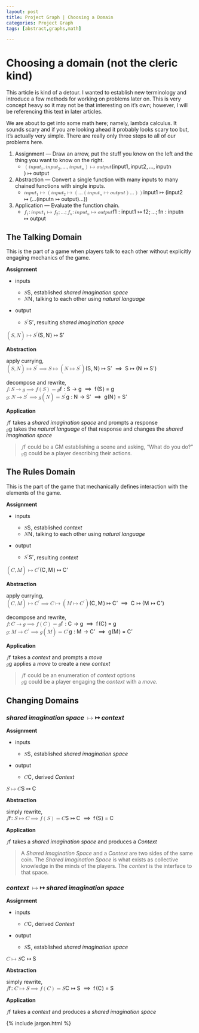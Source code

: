 ```yaml
---
layout: post
title: Project Graph | Choosing a Domain
categories: Project Graph
tags: [abstract,graphs,math]

---
```


<h1 id="choosing-a-domain-not-the-cleric-kind">Choosing a domain (not the cleric kind)</h1>
<p>This article is kind of a detour. I wanted to establish new terminology and introduce a few methods for working on problems later on. This is very concept heavy so it may not be that interesting on it’s own; however, I will be referencing this text in later articles.</p>
<p>We are about to get into some math here; namely, lambda calculus. It sounds scary and if you are looking ahead it probably looks scary too but, it’s actually very simple. There are really only three steps to all of our problems here.</p>
<ol>
<li>Assignment — Draw an arrow, put the stuff you know on the left and the thing you want to know on the right.
<ul>
<li><span class="katex--inline"><span class="katex"><span class="katex-mathml"><math><semantics><mrow><mo>(</mo><mi>i</mi><mi>n</mi><mi>p</mi><mi>u</mi><msub><mi>t</mi><mn>1</mn></msub><mo separator="true">,</mo><mi>i</mi><mi>n</mi><mi>p</mi><mi>u</mi><msub><mi>t</mi><mn>2</mn></msub><mo separator="true">,</mo><mi mathvariant="normal">.</mi><mi mathvariant="normal">.</mi><mi mathvariant="normal">.</mi><mo separator="true">,</mo><mi>i</mi><mi>n</mi><mi>p</mi><mi>u</mi><msub><mi>t</mi><mi>n</mi></msub><mo>)</mo><mo>↦</mo><mi>o</mi><mi>u</mi><mi>t</mi><mi>p</mi><mi>u</mi><mi>t</mi></mrow><annotation encoding="application/x-tex">(input_1, input_2, ..., input_n) \mapsto output</annotation></semantics></math></span><span class="katex-html" aria-hidden="true"><span class="base"><span class="strut" style="height: 1em; vertical-align: -0.25em;"></span><span class="mopen">(</span><span class="mord mathit">i</span><span class="mord mathit">n</span><span class="mord mathit">p</span><span class="mord mathit">u</span><span class="mord"><span class="mord mathit">t</span><span class="msupsub"><span class="vlist-t vlist-t2"><span class="vlist-r"><span class="vlist" style="height: 0.301108em;"><span class="" style="top: -2.55em; margin-left: 0em; margin-right: 0.05em;"><span class="pstrut" style="height: 2.7em;"></span><span class="sizing reset-size6 size3 mtight"><span class="mord mtight">1</span></span></span></span><span class="vlist-s">​</span></span><span class="vlist-r"><span class="vlist" style="height: 0.15em;"><span class=""></span></span></span></span></span></span><span class="mpunct">,</span><span class="mspace" style="margin-right: 0.166667em;"></span><span class="mord mathit">i</span><span class="mord mathit">n</span><span class="mord mathit">p</span><span class="mord mathit">u</span><span class="mord"><span class="mord mathit">t</span><span class="msupsub"><span class="vlist-t vlist-t2"><span class="vlist-r"><span class="vlist" style="height: 0.301108em;"><span class="" style="top: -2.55em; margin-left: 0em; margin-right: 0.05em;"><span class="pstrut" style="height: 2.7em;"></span><span class="sizing reset-size6 size3 mtight"><span class="mord mtight">2</span></span></span></span><span class="vlist-s">​</span></span><span class="vlist-r"><span class="vlist" style="height: 0.15em;"><span class=""></span></span></span></span></span></span><span class="mpunct">,</span><span class="mspace" style="margin-right: 0.166667em;"></span><span class="mord">.</span><span class="mord">.</span><span class="mord">.</span><span class="mpunct">,</span><span class="mspace" style="margin-right: 0.166667em;"></span><span class="mord mathit">i</span><span class="mord mathit">n</span><span class="mord mathit">p</span><span class="mord mathit">u</span><span class="mord"><span class="mord mathit">t</span><span class="msupsub"><span class="vlist-t vlist-t2"><span class="vlist-r"><span class="vlist" style="height: 0.151392em;"><span class="" style="top: -2.55em; margin-left: 0em; margin-right: 0.05em;"><span class="pstrut" style="height: 2.7em;"></span><span class="sizing reset-size6 size3 mtight"><span class="mord mathit mtight">n</span></span></span></span><span class="vlist-s">​</span></span><span class="vlist-r"><span class="vlist" style="height: 0.15em;"><span class=""></span></span></span></span></span></span><span class="mclose">)</span><span class="mspace" style="margin-right: 0.277778em;"></span><span class="mrel">↦</span><span class="mspace" style="margin-right: 0.277778em;"></span></span><span class="base"><span class="strut" style="height: 0.80952em; vertical-align: -0.19444em;"></span><span class="mord mathit">o</span><span class="mord mathit">u</span><span class="mord mathit">t</span><span class="mord mathit">p</span><span class="mord mathit">u</span><span class="mord mathit">t</span></span></span></span></span></li>
</ul>
</li>
<li>Abstraction — Convert a single function with many inputs to many chained functions with single inputs.
<ul>
<li><span class="katex--inline"><span class="katex"><span class="katex-mathml"><math><semantics><mrow><mi>i</mi><mi>n</mi><mi>p</mi><mi>u</mi><msub><mi>t</mi><mn>1</mn></msub><mo>↦</mo><mo>(</mo><mi>i</mi><mi>n</mi><mi>p</mi><mi>u</mi><msub><mi>t</mi><mn>2</mn></msub><mo>↦</mo><mo>(</mo><mi mathvariant="normal">.</mi><mi mathvariant="normal">.</mi><mi mathvariant="normal">.</mi><mo>(</mo><mi>i</mi><mi>n</mi><mi>p</mi><mi>u</mi><msub><mi>t</mi><mi>n</mi></msub><mo>↦</mo><mi>o</mi><mi>u</mi><mi>t</mi><mi>p</mi><mi>u</mi><mi>t</mi><mo>)</mo><mi mathvariant="normal">.</mi><mi mathvariant="normal">.</mi><mi mathvariant="normal">.</mi><mo>)</mo><mo>)</mo></mrow><annotation encoding="application/x-tex">input_1 \mapsto (input_2 \mapsto ( ...  (input_n \mapsto output) ... ))</annotation></semantics></math></span><span class="katex-html" aria-hidden="true"><span class="base"><span class="strut" style="height: 0.85396em; vertical-align: -0.19444em;"></span><span class="mord mathit">i</span><span class="mord mathit">n</span><span class="mord mathit">p</span><span class="mord mathit">u</span><span class="mord"><span class="mord mathit">t</span><span class="msupsub"><span class="vlist-t vlist-t2"><span class="vlist-r"><span class="vlist" style="height: 0.301108em;"><span class="" style="top: -2.55em; margin-left: 0em; margin-right: 0.05em;"><span class="pstrut" style="height: 2.7em;"></span><span class="sizing reset-size6 size3 mtight"><span class="mord mtight">1</span></span></span></span><span class="vlist-s">​</span></span><span class="vlist-r"><span class="vlist" style="height: 0.15em;"><span class=""></span></span></span></span></span></span><span class="mspace" style="margin-right: 0.277778em;"></span><span class="mrel">↦</span><span class="mspace" style="margin-right: 0.277778em;"></span></span><span class="base"><span class="strut" style="height: 1em; vertical-align: -0.25em;"></span><span class="mopen">(</span><span class="mord mathit">i</span><span class="mord mathit">n</span><span class="mord mathit">p</span><span class="mord mathit">u</span><span class="mord"><span class="mord mathit">t</span><span class="msupsub"><span class="vlist-t vlist-t2"><span class="vlist-r"><span class="vlist" style="height: 0.301108em;"><span class="" style="top: -2.55em; margin-left: 0em; margin-right: 0.05em;"><span class="pstrut" style="height: 2.7em;"></span><span class="sizing reset-size6 size3 mtight"><span class="mord mtight">2</span></span></span></span><span class="vlist-s">​</span></span><span class="vlist-r"><span class="vlist" style="height: 0.15em;"><span class=""></span></span></span></span></span></span><span class="mspace" style="margin-right: 0.277778em;"></span><span class="mrel">↦</span><span class="mspace" style="margin-right: 0.277778em;"></span></span><span class="base"><span class="strut" style="height: 1em; vertical-align: -0.25em;"></span><span class="mopen">(</span><span class="mord">.</span><span class="mord">.</span><span class="mord">.</span><span class="mopen">(</span><span class="mord mathit">i</span><span class="mord mathit">n</span><span class="mord mathit">p</span><span class="mord mathit">u</span><span class="mord"><span class="mord mathit">t</span><span class="msupsub"><span class="vlist-t vlist-t2"><span class="vlist-r"><span class="vlist" style="height: 0.151392em;"><span class="" style="top: -2.55em; margin-left: 0em; margin-right: 0.05em;"><span class="pstrut" style="height: 2.7em;"></span><span class="sizing reset-size6 size3 mtight"><span class="mord mathit mtight">n</span></span></span></span><span class="vlist-s">​</span></span><span class="vlist-r"><span class="vlist" style="height: 0.15em;"><span class=""></span></span></span></span></span></span><span class="mspace" style="margin-right: 0.277778em;"></span><span class="mrel">↦</span><span class="mspace" style="margin-right: 0.277778em;"></span></span><span class="base"><span class="strut" style="height: 1em; vertical-align: -0.25em;"></span><span class="mord mathit">o</span><span class="mord mathit">u</span><span class="mord mathit">t</span><span class="mord mathit">p</span><span class="mord mathit">u</span><span class="mord mathit">t</span><span class="mclose">)</span><span class="mord">.</span><span class="mord">.</span><span class="mord">.</span><span class="mclose">)</span><span class="mclose">)</span></span></span></span></span></li>
</ul>
</li>
<li>Application — Evaluate the function chain.
<ul>
<li><span class="katex--inline"><span class="katex"><span class="katex-mathml"><math><semantics><mrow><msub><mi>f</mi><mn>1</mn></msub><mo>:</mo><mi>i</mi><mi>n</mi><mi>p</mi><mi>u</mi><msub><mi>t</mi><mn>1</mn></msub><mo>↦</mo><msub><mi>f</mi><mn>2</mn></msub><mo separator="true">;</mo><mi mathvariant="normal">.</mi><mi mathvariant="normal">.</mi><mi mathvariant="normal">.</mi><mo separator="true">;</mo><msub><mi>f</mi><mi>n</mi></msub><mo>:</mo><mi>i</mi><mi>n</mi><mi>p</mi><mi>u</mi><msub><mi>t</mi><mi>n</mi></msub><mo>↦</mo><mi>o</mi><mi>u</mi><mi>t</mi><mi>p</mi><mi>u</mi><mi>t</mi></mrow><annotation encoding="application/x-tex">f_1: input_1 \mapsto f_2 ;...;f_n: input_n \mapsto output</annotation></semantics></math></span><span class="katex-html" aria-hidden="true"><span class="base"><span class="strut" style="height: 0.88888em; vertical-align: -0.19444em;"></span><span class="mord"><span class="mord mathit" style="margin-right: 0.10764em;">f</span><span class="msupsub"><span class="vlist-t vlist-t2"><span class="vlist-r"><span class="vlist" style="height: 0.301108em;"><span class="" style="top: -2.55em; margin-left: -0.10764em; margin-right: 0.05em;"><span class="pstrut" style="height: 2.7em;"></span><span class="sizing reset-size6 size3 mtight"><span class="mord mtight">1</span></span></span></span><span class="vlist-s">​</span></span><span class="vlist-r"><span class="vlist" style="height: 0.15em;"><span class=""></span></span></span></span></span></span><span class="mspace" style="margin-right: 0.277778em;"></span><span class="mrel">:</span><span class="mspace" style="margin-right: 0.277778em;"></span></span><span class="base"><span class="strut" style="height: 0.85396em; vertical-align: -0.19444em;"></span><span class="mord mathit">i</span><span class="mord mathit">n</span><span class="mord mathit">p</span><span class="mord mathit">u</span><span class="mord"><span class="mord mathit">t</span><span class="msupsub"><span class="vlist-t vlist-t2"><span class="vlist-r"><span class="vlist" style="height: 0.301108em;"><span class="" style="top: -2.55em; margin-left: 0em; margin-right: 0.05em;"><span class="pstrut" style="height: 2.7em;"></span><span class="sizing reset-size6 size3 mtight"><span class="mord mtight">1</span></span></span></span><span class="vlist-s">​</span></span><span class="vlist-r"><span class="vlist" style="height: 0.15em;"><span class=""></span></span></span></span></span></span><span class="mspace" style="margin-right: 0.277778em;"></span><span class="mrel">↦</span><span class="mspace" style="margin-right: 0.277778em;"></span></span><span class="base"><span class="strut" style="height: 0.88888em; vertical-align: -0.19444em;"></span><span class="mord"><span class="mord mathit" style="margin-right: 0.10764em;">f</span><span class="msupsub"><span class="vlist-t vlist-t2"><span class="vlist-r"><span class="vlist" style="height: 0.301108em;"><span class="" style="top: -2.55em; margin-left: -0.10764em; margin-right: 0.05em;"><span class="pstrut" style="height: 2.7em;"></span><span class="sizing reset-size6 size3 mtight"><span class="mord mtight">2</span></span></span></span><span class="vlist-s">​</span></span><span class="vlist-r"><span class="vlist" style="height: 0.15em;"><span class=""></span></span></span></span></span></span><span class="mpunct">;</span><span class="mspace" style="margin-right: 0.166667em;"></span><span class="mord">.</span><span class="mord">.</span><span class="mord">.</span><span class="mpunct">;</span><span class="mspace" style="margin-right: 0.166667em;"></span><span class="mord"><span class="mord mathit" style="margin-right: 0.10764em;">f</span><span class="msupsub"><span class="vlist-t vlist-t2"><span class="vlist-r"><span class="vlist" style="height: 0.151392em;"><span class="" style="top: -2.55em; margin-left: -0.10764em; margin-right: 0.05em;"><span class="pstrut" style="height: 2.7em;"></span><span class="sizing reset-size6 size3 mtight"><span class="mord mathit mtight">n</span></span></span></span><span class="vlist-s">​</span></span><span class="vlist-r"><span class="vlist" style="height: 0.15em;"><span class=""></span></span></span></span></span></span><span class="mspace" style="margin-right: 0.277778em;"></span><span class="mrel">:</span><span class="mspace" style="margin-right: 0.277778em;"></span></span><span class="base"><span class="strut" style="height: 0.85396em; vertical-align: -0.19444em;"></span><span class="mord mathit">i</span><span class="mord mathit">n</span><span class="mord mathit">p</span><span class="mord mathit">u</span><span class="mord"><span class="mord mathit">t</span><span class="msupsub"><span class="vlist-t vlist-t2"><span class="vlist-r"><span class="vlist" style="height: 0.151392em;"><span class="" style="top: -2.55em; margin-left: 0em; margin-right: 0.05em;"><span class="pstrut" style="height: 2.7em;"></span><span class="sizing reset-size6 size3 mtight"><span class="mord mathit mtight">n</span></span></span></span><span class="vlist-s">​</span></span><span class="vlist-r"><span class="vlist" style="height: 0.15em;"><span class=""></span></span></span></span></span></span><span class="mspace" style="margin-right: 0.277778em;"></span><span class="mrel">↦</span><span class="mspace" style="margin-right: 0.277778em;"></span></span><span class="base"><span class="strut" style="height: 0.80952em; vertical-align: -0.19444em;"></span><span class="mord mathit">o</span><span class="mord mathit">u</span><span class="mord mathit">t</span><span class="mord mathit">p</span><span class="mord mathit">u</span><span class="mord mathit">t</span></span></span></span></span></li>
</ul>
</li>
</ol>
<h2 id="the-talking-domain">The Talking Domain</h2>
<p>This is the part of a game when players talk to each other without explicitly engaging mechanics of the game.</p>
<p><strong>Assignment</strong></p>
<ul>
<li>
<p>inputs</p>
<ul>
<li><span class="katex--inline"><span class="katex"><span class="katex-mathml"><math><semantics><mrow><mi>S</mi></mrow><annotation encoding="application/x-tex">S</annotation></semantics></math></span><span class="katex-html" aria-hidden="true"><span class="base"><span class="strut" style="height: 0.68333em; vertical-align: 0em;"></span><span class="mord mathit" style="margin-right: 0.05764em;">S</span></span></span></span></span>, established <em>shared imagination space</em></li>
<li><span class="katex--inline"><span class="katex"><span class="katex-mathml"><math><semantics><mrow><mi>N</mi></mrow><annotation encoding="application/x-tex">N</annotation></semantics></math></span><span class="katex-html" aria-hidden="true"><span class="base"><span class="strut" style="height: 0.68333em; vertical-align: 0em;"></span><span class="mord mathit" style="margin-right: 0.10903em;">N</span></span></span></span></span>, talking to each other using <em>natural language</em></li>
</ul>
</li>
<li>
<p>output</p>
<ul>
<li><span class="katex--inline"><span class="katex"><span class="katex-mathml"><math><semantics><mrow><msup><mi>S</mi><mo mathvariant="normal">′</mo></msup></mrow><annotation encoding="application/x-tex">S&amp;#x27;</annotation></semantics></math></span><span class="katex-html" aria-hidden="true"><span class="base"><span class="strut" style="height: 0.751892em; vertical-align: 0em;"></span><span class="mord"><span class="mord mathit" style="margin-right: 0.05764em;">S</span><span class="msupsub"><span class="vlist-t"><span class="vlist-r"><span class="vlist" style="height: 0.751892em;"><span class="" style="top: -3.063em; margin-right: 0.05em;"><span class="pstrut" style="height: 2.7em;"></span><span class="sizing reset-size6 size3 mtight"><span class="mord mtight"><span class="mord mtight">′</span></span></span></span></span></span></span></span></span></span></span></span></span>, resulting <em>shared imagination space</em></li>
</ul>
</li>
</ul>
<p><span class="katex--inline"><span class="katex"><span class="katex-mathml"><math><semantics><mrow><mo>(</mo><mi>S</mi><mo separator="true">,</mo><mi>N</mi><mo>)</mo><mo>↦</mo><msup><mi>S</mi><mo mathvariant="normal">′</mo></msup></mrow><annotation encoding="application/x-tex">(S, N) \mapsto S&amp;#x27;</annotation></semantics></math></span><span class="katex-html" aria-hidden="true"><span class="base"><span class="strut" style="height: 1em; vertical-align: -0.25em;"></span><span class="mopen">(</span><span class="mord mathit" style="margin-right: 0.05764em;">S</span><span class="mpunct">,</span><span class="mspace" style="margin-right: 0.166667em;"></span><span class="mord mathit" style="margin-right: 0.10903em;">N</span><span class="mclose">)</span><span class="mspace" style="margin-right: 0.277778em;"></span><span class="mrel">↦</span><span class="mspace" style="margin-right: 0.277778em;"></span></span><span class="base"><span class="strut" style="height: 0.751892em; vertical-align: 0em;"></span><span class="mord"><span class="mord mathit" style="margin-right: 0.05764em;">S</span><span class="msupsub"><span class="vlist-t"><span class="vlist-r"><span class="vlist" style="height: 0.751892em;"><span class="" style="top: -3.063em; margin-right: 0.05em;"><span class="pstrut" style="height: 2.7em;"></span><span class="sizing reset-size6 size3 mtight"><span class="mord mtight"><span class="mord mtight">′</span></span></span></span></span></span></span></span></span></span></span></span></span></p>
<p><strong>Abstraction</strong></p>
<p>apply currying,<br>
<span class="katex--inline"><span class="katex"><span class="katex-mathml"><math><semantics><mrow><mo>(</mo><mi>S</mi><mo separator="true">,</mo><mi>N</mi><mo>)</mo><mo>↦</mo><msup><mi>S</mi><mo mathvariant="normal">′</mo></msup>&amp;ThickSpace;<mo>⟹</mo>&amp;ThickSpace;<mi>S</mi><mo>↦</mo><mo>(</mo><mi>N</mi><mo>↦</mo><msup><mi>S</mi><mo mathvariant="normal">′</mo></msup><mo>)</mo></mrow><annotation encoding="application/x-tex">(S, N) \mapsto S&amp;#x27; \implies S \mapsto  (N \mapsto S&amp;#x27;)</annotation></semantics></math></span><span class="katex-html" aria-hidden="true"><span class="base"><span class="strut" style="height: 1em; vertical-align: -0.25em;"></span><span class="mopen">(</span><span class="mord mathit" style="margin-right: 0.05764em;">S</span><span class="mpunct">,</span><span class="mspace" style="margin-right: 0.166667em;"></span><span class="mord mathit" style="margin-right: 0.10903em;">N</span><span class="mclose">)</span><span class="mspace" style="margin-right: 0.277778em;"></span><span class="mrel">↦</span><span class="mspace" style="margin-right: 0.277778em;"></span></span><span class="base"><span class="strut" style="height: 0.775892em; vertical-align: -0.024em;"></span><span class="mord"><span class="mord mathit" style="margin-right: 0.05764em;">S</span><span class="msupsub"><span class="vlist-t"><span class="vlist-r"><span class="vlist" style="height: 0.751892em;"><span class="" style="top: -3.063em; margin-right: 0.05em;"><span class="pstrut" style="height: 2.7em;"></span><span class="sizing reset-size6 size3 mtight"><span class="mord mtight"><span class="mord mtight">′</span></span></span></span></span></span></span></span></span><span class="mspace" style="margin-right: 0.277778em;"></span><span class="mspace" style="margin-right: 0.277778em;"></span><span class="mrel">⟹</span><span class="mspace" style="margin-right: 0.277778em;"></span><span class="mspace" style="margin-right: 0.277778em;"></span></span><span class="base"><span class="strut" style="height: 0.69433em; vertical-align: -0.011em;"></span><span class="mord mathit" style="margin-right: 0.05764em;">S</span><span class="mspace" style="margin-right: 0.277778em;"></span><span class="mrel">↦</span><span class="mspace" style="margin-right: 0.277778em;"></span></span><span class="base"><span class="strut" style="height: 1em; vertical-align: -0.25em;"></span><span class="mopen">(</span><span class="mord mathit" style="margin-right: 0.10903em;">N</span><span class="mspace" style="margin-right: 0.277778em;"></span><span class="mrel">↦</span><span class="mspace" style="margin-right: 0.277778em;"></span></span><span class="base"><span class="strut" style="height: 1.00189em; vertical-align: -0.25em;"></span><span class="mord"><span class="mord mathit" style="margin-right: 0.05764em;">S</span><span class="msupsub"><span class="vlist-t"><span class="vlist-r"><span class="vlist" style="height: 0.751892em;"><span class="" style="top: -3.063em; margin-right: 0.05em;"><span class="pstrut" style="height: 2.7em;"></span><span class="sizing reset-size6 size3 mtight"><span class="mord mtight"><span class="mord mtight">′</span></span></span></span></span></span></span></span></span><span class="mclose">)</span></span></span></span></span></p>
<p>decompose and rewrite,<br>
<span class="katex--inline"><span class="katex"><span class="katex-mathml"><math><semantics><mrow><mi>f</mi><mo>:</mo><mi>S</mi><mo>→</mo><mi>g</mi>&amp;ThickSpace;<mo>⟹</mo>&amp;ThickSpace;<mi>f</mi><mo>(</mo><mi>S</mi><mo>)</mo><mo>=</mo><mi>g</mi></mrow><annotation encoding="application/x-tex">f: S \rightarrow g \implies f(S) = g</annotation></semantics></math></span><span class="katex-html" aria-hidden="true"><span class="base"><span class="strut" style="height: 0.88888em; vertical-align: -0.19444em;"></span><span class="mord mathit" style="margin-right: 0.10764em;">f</span><span class="mspace" style="margin-right: 0.277778em;"></span><span class="mrel">:</span><span class="mspace" style="margin-right: 0.277778em;"></span></span><span class="base"><span class="strut" style="height: 0.68333em; vertical-align: 0em;"></span><span class="mord mathit" style="margin-right: 0.05764em;">S</span><span class="mspace" style="margin-right: 0.277778em;"></span><span class="mrel">→</span><span class="mspace" style="margin-right: 0.277778em;"></span></span><span class="base"><span class="strut" style="height: 0.71944em; vertical-align: -0.19444em;"></span><span class="mord mathit" style="margin-right: 0.03588em;">g</span><span class="mspace" style="margin-right: 0.277778em;"></span><span class="mspace" style="margin-right: 0.277778em;"></span><span class="mrel">⟹</span><span class="mspace" style="margin-right: 0.277778em;"></span><span class="mspace" style="margin-right: 0.277778em;"></span></span><span class="base"><span class="strut" style="height: 1em; vertical-align: -0.25em;"></span><span class="mord mathit" style="margin-right: 0.10764em;">f</span><span class="mopen">(</span><span class="mord mathit" style="margin-right: 0.05764em;">S</span><span class="mclose">)</span><span class="mspace" style="margin-right: 0.277778em;"></span><span class="mrel">=</span><span class="mspace" style="margin-right: 0.277778em;"></span></span><span class="base"><span class="strut" style="height: 0.625em; vertical-align: -0.19444em;"></span><span class="mord mathit" style="margin-right: 0.03588em;">g</span></span></span></span></span><br>
<span class="katex--inline"><span class="katex"><span class="katex-mathml"><math><semantics><mrow><mi>g</mi><mo>:</mo><mi>N</mi><mo>→</mo><msup><mi>S</mi><mo mathvariant="normal">′</mo></msup>&amp;ThickSpace;<mo>⟹</mo>&amp;ThickSpace;<mi>g</mi><mo>(</mo><mi>N</mi><mo>)</mo><mo>=</mo><msup><mi>S</mi><mo mathvariant="normal">′</mo></msup></mrow><annotation encoding="application/x-tex">g: N \rightarrow S&amp;#x27; \implies g(N) = S&amp;#x27;</annotation></semantics></math></span><span class="katex-html" aria-hidden="true"><span class="base"><span class="strut" style="height: 0.625em; vertical-align: -0.19444em;"></span><span class="mord mathit" style="margin-right: 0.03588em;">g</span><span class="mspace" style="margin-right: 0.277778em;"></span><span class="mrel">:</span><span class="mspace" style="margin-right: 0.277778em;"></span></span><span class="base"><span class="strut" style="height: 0.68333em; vertical-align: 0em;"></span><span class="mord mathit" style="margin-right: 0.10903em;">N</span><span class="mspace" style="margin-right: 0.277778em;"></span><span class="mrel">→</span><span class="mspace" style="margin-right: 0.277778em;"></span></span><span class="base"><span class="strut" style="height: 0.775892em; vertical-align: -0.024em;"></span><span class="mord"><span class="mord mathit" style="margin-right: 0.05764em;">S</span><span class="msupsub"><span class="vlist-t"><span class="vlist-r"><span class="vlist" style="height: 0.751892em;"><span class="" style="top: -3.063em; margin-right: 0.05em;"><span class="pstrut" style="height: 2.7em;"></span><span class="sizing reset-size6 size3 mtight"><span class="mord mtight"><span class="mord mtight">′</span></span></span></span></span></span></span></span></span><span class="mspace" style="margin-right: 0.277778em;"></span><span class="mspace" style="margin-right: 0.277778em;"></span><span class="mrel">⟹</span><span class="mspace" style="margin-right: 0.277778em;"></span><span class="mspace" style="margin-right: 0.277778em;"></span></span><span class="base"><span class="strut" style="height: 1em; vertical-align: -0.25em;"></span><span class="mord mathit" style="margin-right: 0.03588em;">g</span><span class="mopen">(</span><span class="mord mathit" style="margin-right: 0.10903em;">N</span><span class="mclose">)</span><span class="mspace" style="margin-right: 0.277778em;"></span><span class="mrel">=</span><span class="mspace" style="margin-right: 0.277778em;"></span></span><span class="base"><span class="strut" style="height: 0.751892em; vertical-align: 0em;"></span><span class="mord"><span class="mord mathit" style="margin-right: 0.05764em;">S</span><span class="msupsub"><span class="vlist-t"><span class="vlist-r"><span class="vlist" style="height: 0.751892em;"><span class="" style="top: -3.063em; margin-right: 0.05em;"><span class="pstrut" style="height: 2.7em;"></span><span class="sizing reset-size6 size3 mtight"><span class="mord mtight"><span class="mord mtight">′</span></span></span></span></span></span></span></span></span></span></span></span></span></p>
<p><strong>Application</strong></p>
<p><span class="katex--inline"><span class="katex"><span class="katex-mathml"><math><semantics><mrow><mi>f</mi></mrow><annotation encoding="application/x-tex">f</annotation></semantics></math></span><span class="katex-html" aria-hidden="true"><span class="base"><span class="strut" style="height: 0.88888em; vertical-align: -0.19444em;"></span><span class="mord mathit" style="margin-right: 0.10764em;">f</span></span></span></span></span> takes a <em>shared imagination space</em> and prompts a response<br>
<span class="katex--inline"><span class="katex"><span class="katex-mathml"><math><semantics><mrow><mi>g</mi></mrow><annotation encoding="application/x-tex">g</annotation></semantics></math></span><span class="katex-html" aria-hidden="true"><span class="base"><span class="strut" style="height: 0.625em; vertical-align: -0.19444em;"></span><span class="mord mathit" style="margin-right: 0.03588em;">g</span></span></span></span></span> takes the <em>natural language</em> of that response and changes the <em>shared imagination space</em></p>
<blockquote>
<p><span class="katex--inline"><span class="katex"><span class="katex-mathml"><math><semantics><mrow><mi>f</mi></mrow><annotation encoding="application/x-tex">f</annotation></semantics></math></span><span class="katex-html" aria-hidden="true"><span class="base"><span class="strut" style="height: 0.88888em; vertical-align: -0.19444em;"></span><span class="mord mathit" style="margin-right: 0.10764em;">f</span></span></span></span></span> could be a GM establishing a scene and asking, “What do you do?”<br>
<span class="katex--inline"><span class="katex"><span class="katex-mathml"><math><semantics><mrow><mi>g</mi></mrow><annotation encoding="application/x-tex">g</annotation></semantics></math></span><span class="katex-html" aria-hidden="true"><span class="base"><span class="strut" style="height: 0.625em; vertical-align: -0.19444em;"></span><span class="mord mathit" style="margin-right: 0.03588em;">g</span></span></span></span></span> could be a player describing their actions.</p>
</blockquote>
<h2 id="the-rules-domain">The Rules Domain</h2>
<p>This is the part of the game that mechanically defines interaction with the elements of the game.</p>
<p><strong>Assignment</strong></p>
<ul>
<li>
<p>inputs</p>
<ul>
<li><span class="katex--inline"><span class="katex"><span class="katex-mathml"><math><semantics><mrow><mi>S</mi></mrow><annotation encoding="application/x-tex">S</annotation></semantics></math></span><span class="katex-html" aria-hidden="true"><span class="base"><span class="strut" style="height: 0.68333em; vertical-align: 0em;"></span><span class="mord mathit" style="margin-right: 0.05764em;">S</span></span></span></span></span>, established <em>context</em></li>
<li><span class="katex--inline"><span class="katex"><span class="katex-mathml"><math><semantics><mrow><mi>N</mi></mrow><annotation encoding="application/x-tex">N</annotation></semantics></math></span><span class="katex-html" aria-hidden="true"><span class="base"><span class="strut" style="height: 0.68333em; vertical-align: 0em;"></span><span class="mord mathit" style="margin-right: 0.10903em;">N</span></span></span></span></span>, talking to each other using <em>natural language</em></li>
</ul>
</li>
<li>
<p>output</p>
<ul>
<li><span class="katex--inline"><span class="katex"><span class="katex-mathml"><math><semantics><mrow><msup><mi>S</mi><mo mathvariant="normal">′</mo></msup></mrow><annotation encoding="application/x-tex">S&amp;#x27;</annotation></semantics></math></span><span class="katex-html" aria-hidden="true"><span class="base"><span class="strut" style="height: 0.751892em; vertical-align: 0em;"></span><span class="mord"><span class="mord mathit" style="margin-right: 0.05764em;">S</span><span class="msupsub"><span class="vlist-t"><span class="vlist-r"><span class="vlist" style="height: 0.751892em;"><span class="" style="top: -3.063em; margin-right: 0.05em;"><span class="pstrut" style="height: 2.7em;"></span><span class="sizing reset-size6 size3 mtight"><span class="mord mtight"><span class="mord mtight">′</span></span></span></span></span></span></span></span></span></span></span></span></span>, resulting <em>context</em></li>
</ul>
</li>
</ul>
<p><span class="katex--inline"><span class="katex"><span class="katex-mathml"><math><semantics><mrow><mo>(</mo><mi>C</mi><mo separator="true">,</mo><mi>M</mi><mo>)</mo><mo>↦</mo><msup><mi>C</mi><mo mathvariant="normal">′</mo></msup></mrow><annotation encoding="application/x-tex">(C, M) \mapsto C&amp;#x27;</annotation></semantics></math></span><span class="katex-html" aria-hidden="true"><span class="base"><span class="strut" style="height: 1em; vertical-align: -0.25em;"></span><span class="mopen">(</span><span class="mord mathit" style="margin-right: 0.07153em;">C</span><span class="mpunct">,</span><span class="mspace" style="margin-right: 0.166667em;"></span><span class="mord mathit" style="margin-right: 0.10903em;">M</span><span class="mclose">)</span><span class="mspace" style="margin-right: 0.277778em;"></span><span class="mrel">↦</span><span class="mspace" style="margin-right: 0.277778em;"></span></span><span class="base"><span class="strut" style="height: 0.751892em; vertical-align: 0em;"></span><span class="mord"><span class="mord mathit" style="margin-right: 0.07153em;">C</span><span class="msupsub"><span class="vlist-t"><span class="vlist-r"><span class="vlist" style="height: 0.751892em;"><span class="" style="top: -3.063em; margin-right: 0.05em;"><span class="pstrut" style="height: 2.7em;"></span><span class="sizing reset-size6 size3 mtight"><span class="mord mtight"><span class="mord mtight">′</span></span></span></span></span></span></span></span></span></span></span></span></span></p>
<p><strong>Abstraction</strong></p>
<p>apply currying,<br>
<span class="katex--inline"><span class="katex"><span class="katex-mathml"><math><semantics><mrow><mo>(</mo><mi>C</mi><mo separator="true">,</mo><mi>M</mi><mo>)</mo><mo>↦</mo><msup><mi>C</mi><mo mathvariant="normal">′</mo></msup>&amp;ThickSpace;<mo>⟹</mo>&amp;ThickSpace;<mi>C</mi><mo>↦</mo><mo>(</mo><mi>M</mi><mo>↦</mo><msup><mi>C</mi><mo mathvariant="normal">′</mo></msup><mo>)</mo></mrow><annotation encoding="application/x-tex">(C, M) \mapsto C&amp;#x27; \implies C \mapsto (M \mapsto C&amp;#x27;)</annotation></semantics></math></span><span class="katex-html" aria-hidden="true"><span class="base"><span class="strut" style="height: 1em; vertical-align: -0.25em;"></span><span class="mopen">(</span><span class="mord mathit" style="margin-right: 0.07153em;">C</span><span class="mpunct">,</span><span class="mspace" style="margin-right: 0.166667em;"></span><span class="mord mathit" style="margin-right: 0.10903em;">M</span><span class="mclose">)</span><span class="mspace" style="margin-right: 0.277778em;"></span><span class="mrel">↦</span><span class="mspace" style="margin-right: 0.277778em;"></span></span><span class="base"><span class="strut" style="height: 0.775892em; vertical-align: -0.024em;"></span><span class="mord"><span class="mord mathit" style="margin-right: 0.07153em;">C</span><span class="msupsub"><span class="vlist-t"><span class="vlist-r"><span class="vlist" style="height: 0.751892em;"><span class="" style="top: -3.063em; margin-right: 0.05em;"><span class="pstrut" style="height: 2.7em;"></span><span class="sizing reset-size6 size3 mtight"><span class="mord mtight"><span class="mord mtight">′</span></span></span></span></span></span></span></span></span><span class="mspace" style="margin-right: 0.277778em;"></span><span class="mspace" style="margin-right: 0.277778em;"></span><span class="mrel">⟹</span><span class="mspace" style="margin-right: 0.277778em;"></span><span class="mspace" style="margin-right: 0.277778em;"></span></span><span class="base"><span class="strut" style="height: 0.69433em; vertical-align: -0.011em;"></span><span class="mord mathit" style="margin-right: 0.07153em;">C</span><span class="mspace" style="margin-right: 0.277778em;"></span><span class="mrel">↦</span><span class="mspace" style="margin-right: 0.277778em;"></span></span><span class="base"><span class="strut" style="height: 1em; vertical-align: -0.25em;"></span><span class="mopen">(</span><span class="mord mathit" style="margin-right: 0.10903em;">M</span><span class="mspace" style="margin-right: 0.277778em;"></span><span class="mrel">↦</span><span class="mspace" style="margin-right: 0.277778em;"></span></span><span class="base"><span class="strut" style="height: 1.00189em; vertical-align: -0.25em;"></span><span class="mord"><span class="mord mathit" style="margin-right: 0.07153em;">C</span><span class="msupsub"><span class="vlist-t"><span class="vlist-r"><span class="vlist" style="height: 0.751892em;"><span class="" style="top: -3.063em; margin-right: 0.05em;"><span class="pstrut" style="height: 2.7em;"></span><span class="sizing reset-size6 size3 mtight"><span class="mord mtight"><span class="mord mtight">′</span></span></span></span></span></span></span></span></span><span class="mclose">)</span></span></span></span></span></p>
<p>decompose and rewrite,<br>
<span class="katex--inline"><span class="katex"><span class="katex-mathml"><math><semantics><mrow><mi>f</mi><mo>:</mo><mi>C</mi><mo>→</mo><mi>g</mi>&amp;ThickSpace;<mo>⟹</mo>&amp;ThickSpace;<mi>f</mi><mo>(</mo><mi>C</mi><mo>)</mo><mo>=</mo><mi>g</mi></mrow><annotation encoding="application/x-tex">f: C \rightarrow g \implies f(C) = g</annotation></semantics></math></span><span class="katex-html" aria-hidden="true"><span class="base"><span class="strut" style="height: 0.88888em; vertical-align: -0.19444em;"></span><span class="mord mathit" style="margin-right: 0.10764em;">f</span><span class="mspace" style="margin-right: 0.277778em;"></span><span class="mrel">:</span><span class="mspace" style="margin-right: 0.277778em;"></span></span><span class="base"><span class="strut" style="height: 0.68333em; vertical-align: 0em;"></span><span class="mord mathit" style="margin-right: 0.07153em;">C</span><span class="mspace" style="margin-right: 0.277778em;"></span><span class="mrel">→</span><span class="mspace" style="margin-right: 0.277778em;"></span></span><span class="base"><span class="strut" style="height: 0.71944em; vertical-align: -0.19444em;"></span><span class="mord mathit" style="margin-right: 0.03588em;">g</span><span class="mspace" style="margin-right: 0.277778em;"></span><span class="mspace" style="margin-right: 0.277778em;"></span><span class="mrel">⟹</span><span class="mspace" style="margin-right: 0.277778em;"></span><span class="mspace" style="margin-right: 0.277778em;"></span></span><span class="base"><span class="strut" style="height: 1em; vertical-align: -0.25em;"></span><span class="mord mathit" style="margin-right: 0.10764em;">f</span><span class="mopen">(</span><span class="mord mathit" style="margin-right: 0.07153em;">C</span><span class="mclose">)</span><span class="mspace" style="margin-right: 0.277778em;"></span><span class="mrel">=</span><span class="mspace" style="margin-right: 0.277778em;"></span></span><span class="base"><span class="strut" style="height: 0.625em; vertical-align: -0.19444em;"></span><span class="mord mathit" style="margin-right: 0.03588em;">g</span></span></span></span></span><br>
<span class="katex--inline"><span class="katex"><span class="katex-mathml"><math><semantics><mrow><mi>g</mi><mo>:</mo><mi>M</mi><mo>→</mo><msup><mi>C</mi><mo mathvariant="normal">′</mo></msup>&amp;ThickSpace;<mo>⟹</mo>&amp;ThickSpace;<mi>g</mi><mo>(</mo><mi>M</mi><mo>)</mo><mo>=</mo><msup><mi>C</mi><mo mathvariant="normal">′</mo></msup></mrow><annotation encoding="application/x-tex">g: M \rightarrow C&amp;#x27; \implies g(M) = C&amp;#x27;</annotation></semantics></math></span><span class="katex-html" aria-hidden="true"><span class="base"><span class="strut" style="height: 0.625em; vertical-align: -0.19444em;"></span><span class="mord mathit" style="margin-right: 0.03588em;">g</span><span class="mspace" style="margin-right: 0.277778em;"></span><span class="mrel">:</span><span class="mspace" style="margin-right: 0.277778em;"></span></span><span class="base"><span class="strut" style="height: 0.68333em; vertical-align: 0em;"></span><span class="mord mathit" style="margin-right: 0.10903em;">M</span><span class="mspace" style="margin-right: 0.277778em;"></span><span class="mrel">→</span><span class="mspace" style="margin-right: 0.277778em;"></span></span><span class="base"><span class="strut" style="height: 0.775892em; vertical-align: -0.024em;"></span><span class="mord"><span class="mord mathit" style="margin-right: 0.07153em;">C</span><span class="msupsub"><span class="vlist-t"><span class="vlist-r"><span class="vlist" style="height: 0.751892em;"><span class="" style="top: -3.063em; margin-right: 0.05em;"><span class="pstrut" style="height: 2.7em;"></span><span class="sizing reset-size6 size3 mtight"><span class="mord mtight"><span class="mord mtight">′</span></span></span></span></span></span></span></span></span><span class="mspace" style="margin-right: 0.277778em;"></span><span class="mspace" style="margin-right: 0.277778em;"></span><span class="mrel">⟹</span><span class="mspace" style="margin-right: 0.277778em;"></span><span class="mspace" style="margin-right: 0.277778em;"></span></span><span class="base"><span class="strut" style="height: 1em; vertical-align: -0.25em;"></span><span class="mord mathit" style="margin-right: 0.03588em;">g</span><span class="mopen">(</span><span class="mord mathit" style="margin-right: 0.10903em;">M</span><span class="mclose">)</span><span class="mspace" style="margin-right: 0.277778em;"></span><span class="mrel">=</span><span class="mspace" style="margin-right: 0.277778em;"></span></span><span class="base"><span class="strut" style="height: 0.751892em; vertical-align: 0em;"></span><span class="mord"><span class="mord mathit" style="margin-right: 0.07153em;">C</span><span class="msupsub"><span class="vlist-t"><span class="vlist-r"><span class="vlist" style="height: 0.751892em;"><span class="" style="top: -3.063em; margin-right: 0.05em;"><span class="pstrut" style="height: 2.7em;"></span><span class="sizing reset-size6 size3 mtight"><span class="mord mtight"><span class="mord mtight">′</span></span></span></span></span></span></span></span></span></span></span></span></span></p>
<p><strong>Application</strong></p>
<p><span class="katex--inline"><span class="katex"><span class="katex-mathml"><math><semantics><mrow><mi>f</mi></mrow><annotation encoding="application/x-tex">f</annotation></semantics></math></span><span class="katex-html" aria-hidden="true"><span class="base"><span class="strut" style="height: 0.88888em; vertical-align: -0.19444em;"></span><span class="mord mathit" style="margin-right: 0.10764em;">f</span></span></span></span></span> takes a <em>context</em> and prompts a <em>move</em><br>
<span class="katex--inline"><span class="katex"><span class="katex-mathml"><math><semantics><mrow><mi>g</mi></mrow><annotation encoding="application/x-tex">g</annotation></semantics></math></span><span class="katex-html" aria-hidden="true"><span class="base"><span class="strut" style="height: 0.625em; vertical-align: -0.19444em;"></span><span class="mord mathit" style="margin-right: 0.03588em;">g</span></span></span></span></span> applies a <em>move</em> to create a new <em>context</em></p>
<blockquote>
<p><span class="katex--inline"><span class="katex"><span class="katex-mathml"><math><semantics><mrow><mi>f</mi></mrow><annotation encoding="application/x-tex">f</annotation></semantics></math></span><span class="katex-html" aria-hidden="true"><span class="base"><span class="strut" style="height: 0.88888em; vertical-align: -0.19444em;"></span><span class="mord mathit" style="margin-right: 0.10764em;">f</span></span></span></span></span> could be an enumeration of <em>context</em> options<br>
<span class="katex--inline"><span class="katex"><span class="katex-mathml"><math><semantics><mrow><mi>g</mi></mrow><annotation encoding="application/x-tex">g</annotation></semantics></math></span><span class="katex-html" aria-hidden="true"><span class="base"><span class="strut" style="height: 0.625em; vertical-align: -0.19444em;"></span><span class="mord mathit" style="margin-right: 0.03588em;">g</span></span></span></span></span> could be a player engaging the <em>context</em> with a <em>move</em>.</p>
</blockquote>
<h2 id="changing-domains">Changing Domains</h2>
<h3 id="shared-imagination-space-mapsto-context"><em>shared imagination space</em> <span class="katex--inline"><span class="katex"><span class="katex-mathml"><math><semantics><mrow><mo>↦</mo></mrow><annotation encoding="application/x-tex">\mapsto</annotation></semantics></math></span><span class="katex-html" aria-hidden="true"><span class="base"><span class="strut" style="height: 0.522em; vertical-align: -0.011em;"></span><span class="mrel">↦</span></span></span></span></span> <em>context</em></h3>
<p><strong>Assignment</strong></p>
<ul>
<li>
<p>inputs</p>
<ul>
<li><span class="katex--inline"><span class="katex"><span class="katex-mathml"><math><semantics><mrow><mi>S</mi></mrow><annotation encoding="application/x-tex">S</annotation></semantics></math></span><span class="katex-html" aria-hidden="true"><span class="base"><span class="strut" style="height: 0.68333em; vertical-align: 0em;"></span><span class="mord mathit" style="margin-right: 0.05764em;">S</span></span></span></span></span>, established <em>shared imagination space</em></li>
</ul>
</li>
<li>
<p>output</p>
<ul>
<li><span class="katex--inline"><span class="katex"><span class="katex-mathml"><math><semantics><mrow><mi>C</mi></mrow><annotation encoding="application/x-tex">C</annotation></semantics></math></span><span class="katex-html" aria-hidden="true"><span class="base"><span class="strut" style="height: 0.68333em; vertical-align: 0em;"></span><span class="mord mathit" style="margin-right: 0.07153em;">C</span></span></span></span></span>, derived <em>Context</em></li>
</ul>
</li>
</ul>
<p><span class="katex--inline"><span class="katex"><span class="katex-mathml"><math><semantics><mrow><mi>S</mi><mo>↦</mo><mi>C</mi></mrow><annotation encoding="application/x-tex">S \mapsto C</annotation></semantics></math></span><span class="katex-html" aria-hidden="true"><span class="base"><span class="strut" style="height: 0.69433em; vertical-align: -0.011em;"></span><span class="mord mathit" style="margin-right: 0.05764em;">S</span><span class="mspace" style="margin-right: 0.277778em;"></span><span class="mrel">↦</span><span class="mspace" style="margin-right: 0.277778em;"></span></span><span class="base"><span class="strut" style="height: 0.68333em; vertical-align: 0em;"></span><span class="mord mathit" style="margin-right: 0.07153em;">C</span></span></span></span></span></p>
<p><strong>Abstraction</strong></p>
<p>simply rewrite,<br>
<span class="katex--inline"><span class="katex"><span class="katex-mathml"><math><semantics><mrow><mi>f</mi></mrow><annotation encoding="application/x-tex">f</annotation></semantics></math></span><span class="katex-html" aria-hidden="true"><span class="base"><span class="strut" style="height: 0.88888em; vertical-align: -0.19444em;"></span><span class="mord mathit" style="margin-right: 0.10764em;">f</span></span></span></span></span>:  <span class="katex--inline"><span class="katex"><span class="katex-mathml"><math><semantics><mrow><mi>S</mi><mo>↦</mo><mi>C</mi>&amp;ThickSpace;<mo>⟹</mo>&amp;ThickSpace;<mi>f</mi><mo>(</mo><mi>S</mi><mo>)</mo><mo>=</mo><mi>C</mi></mrow><annotation encoding="application/x-tex">S \mapsto C \implies f(S) = C</annotation></semantics></math></span><span class="katex-html" aria-hidden="true"><span class="base"><span class="strut" style="height: 0.69433em; vertical-align: -0.011em;"></span><span class="mord mathit" style="margin-right: 0.05764em;">S</span><span class="mspace" style="margin-right: 0.277778em;"></span><span class="mrel">↦</span><span class="mspace" style="margin-right: 0.277778em;"></span></span><span class="base"><span class="strut" style="height: 0.70733em; vertical-align: -0.024em;"></span><span class="mord mathit" style="margin-right: 0.07153em;">C</span><span class="mspace" style="margin-right: 0.277778em;"></span><span class="mspace" style="margin-right: 0.277778em;"></span><span class="mrel">⟹</span><span class="mspace" style="margin-right: 0.277778em;"></span><span class="mspace" style="margin-right: 0.277778em;"></span></span><span class="base"><span class="strut" style="height: 1em; vertical-align: -0.25em;"></span><span class="mord mathit" style="margin-right: 0.10764em;">f</span><span class="mopen">(</span><span class="mord mathit" style="margin-right: 0.05764em;">S</span><span class="mclose">)</span><span class="mspace" style="margin-right: 0.277778em;"></span><span class="mrel">=</span><span class="mspace" style="margin-right: 0.277778em;"></span></span><span class="base"><span class="strut" style="height: 0.68333em; vertical-align: 0em;"></span><span class="mord mathit" style="margin-right: 0.07153em;">C</span></span></span></span></span></p>
<p><strong>Application</strong></p>
<p><span class="katex--inline"><span class="katex"><span class="katex-mathml"><math><semantics><mrow><mi>f</mi></mrow><annotation encoding="application/x-tex">f</annotation></semantics></math></span><span class="katex-html" aria-hidden="true"><span class="base"><span class="strut" style="height: 0.88888em; vertical-align: -0.19444em;"></span><span class="mord mathit" style="margin-right: 0.10764em;">f</span></span></span></span></span> takes a <em>shared imagination space</em> and produces a <em>Context</em></p>
<blockquote>
<p>A <em>Shared Imagination Space</em> and a <em>Context</em> are two sides of the same coin. The <em>Shared Imagination Space</em> is what exists as collective knowledge in the minds of the players. The <em>context</em> is the interface to that space.</p>
</blockquote>
<h3 id="context-mapsto-shared-imagination-space"><em>context</em> <span class="katex--inline"><span class="katex"><span class="katex-mathml"><math><semantics><mrow><mo>↦</mo></mrow><annotation encoding="application/x-tex">\mapsto</annotation></semantics></math></span><span class="katex-html" aria-hidden="true"><span class="base"><span class="strut" style="height: 0.522em; vertical-align: -0.011em;"></span><span class="mrel">↦</span></span></span></span></span> <em>shared imagination space</em></h3>
<p><strong>Assignment</strong></p>
<ul>
<li>
<p>inputs</p>
<ul>
<li><span class="katex--inline"><span class="katex"><span class="katex-mathml"><math><semantics><mrow><mi>C</mi></mrow><annotation encoding="application/x-tex">C</annotation></semantics></math></span><span class="katex-html" aria-hidden="true"><span class="base"><span class="strut" style="height: 0.68333em; vertical-align: 0em;"></span><span class="mord mathit" style="margin-right: 0.07153em;">C</span></span></span></span></span>, derived <em>Context</em></li>
</ul>
</li>
<li>
<p>output</p>
<ul>
<li><span class="katex--inline"><span class="katex"><span class="katex-mathml"><math><semantics><mrow><mi>S</mi></mrow><annotation encoding="application/x-tex">S</annotation></semantics></math></span><span class="katex-html" aria-hidden="true"><span class="base"><span class="strut" style="height: 0.68333em; vertical-align: 0em;"></span><span class="mord mathit" style="margin-right: 0.05764em;">S</span></span></span></span></span>, established <em>shared imagination space</em></li>
</ul>
</li>
</ul>
<p><span class="katex--inline"><span class="katex"><span class="katex-mathml"><math><semantics><mrow><mi>C</mi><mo>↦</mo><mi>S</mi></mrow><annotation encoding="application/x-tex">C \mapsto S</annotation></semantics></math></span><span class="katex-html" aria-hidden="true"><span class="base"><span class="strut" style="height: 0.69433em; vertical-align: -0.011em;"></span><span class="mord mathit" style="margin-right: 0.07153em;">C</span><span class="mspace" style="margin-right: 0.277778em;"></span><span class="mrel">↦</span><span class="mspace" style="margin-right: 0.277778em;"></span></span><span class="base"><span class="strut" style="height: 0.68333em; vertical-align: 0em;"></span><span class="mord mathit" style="margin-right: 0.05764em;">S</span></span></span></span></span></p>
<p><strong>Abstraction</strong></p>
<p>simply rewrite,<br>
<span class="katex--inline"><span class="katex"><span class="katex-mathml"><math><semantics><mrow><mi>f</mi></mrow><annotation encoding="application/x-tex">f</annotation></semantics></math></span><span class="katex-html" aria-hidden="true"><span class="base"><span class="strut" style="height: 0.88888em; vertical-align: -0.19444em;"></span><span class="mord mathit" style="margin-right: 0.10764em;">f</span></span></span></span></span>:  <span class="katex--inline"><span class="katex"><span class="katex-mathml"><math><semantics><mrow><mi>C</mi><mo>↦</mo><mi>S</mi>&amp;ThickSpace;<mo>⟹</mo>&amp;ThickSpace;<mi>f</mi><mo>(</mo><mi>C</mi><mo>)</mo><mo>=</mo><mi>S</mi></mrow><annotation encoding="application/x-tex">C \mapsto S \implies f(C) = S</annotation></semantics></math></span><span class="katex-html" aria-hidden="true"><span class="base"><span class="strut" style="height: 0.69433em; vertical-align: -0.011em;"></span><span class="mord mathit" style="margin-right: 0.07153em;">C</span><span class="mspace" style="margin-right: 0.277778em;"></span><span class="mrel">↦</span><span class="mspace" style="margin-right: 0.277778em;"></span></span><span class="base"><span class="strut" style="height: 0.70733em; vertical-align: -0.024em;"></span><span class="mord mathit" style="margin-right: 0.05764em;">S</span><span class="mspace" style="margin-right: 0.277778em;"></span><span class="mspace" style="margin-right: 0.277778em;"></span><span class="mrel">⟹</span><span class="mspace" style="margin-right: 0.277778em;"></span><span class="mspace" style="margin-right: 0.277778em;"></span></span><span class="base"><span class="strut" style="height: 1em; vertical-align: -0.25em;"></span><span class="mord mathit" style="margin-right: 0.10764em;">f</span><span class="mopen">(</span><span class="mord mathit" style="margin-right: 0.07153em;">C</span><span class="mclose">)</span><span class="mspace" style="margin-right: 0.277778em;"></span><span class="mrel">=</span><span class="mspace" style="margin-right: 0.277778em;"></span></span><span class="base"><span class="strut" style="height: 0.68333em; vertical-align: 0em;"></span><span class="mord mathit" style="margin-right: 0.05764em;">S</span></span></span></span></span></p>
<p><strong>Application</strong></p>
<p><span class="katex--inline"><span class="katex"><span class="katex-mathml"><math><semantics><mrow><mi>f</mi></mrow><annotation encoding="application/x-tex">f</annotation></semantics></math></span><span class="katex-html" aria-hidden="true"><span class="base"><span class="strut" style="height: 0.88888em; vertical-align: -0.19444em;"></span><span class="mord mathit" style="margin-right: 0.10764em;">f</span></span></span></span></span> takes a <em>context</em> and produces a <em>shared imagination space</em></p>
<p>{% include jargon.html %}</p>

